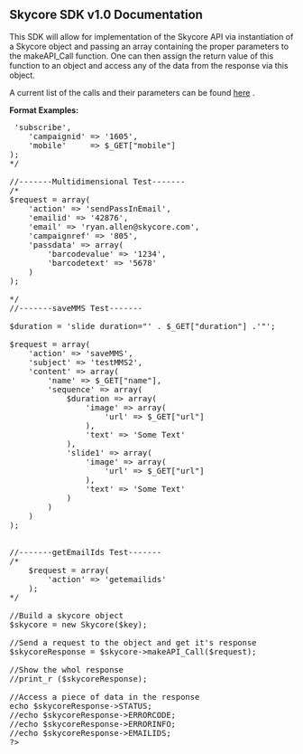 <h2>Skycore SDK v1.0 Documentation</h2>

This SDK will allow for implementation of the Skycore API via instantiation of a Skycore object and passing 
an array containing the proper parameters to the makeAPI_Call function. One can then assign the return value 
of this function to an object and access any of the data from the response via this object.

A current list of the calls and their parameters can be found <a href="https://github.com/SkycoreMobile/API/blob/master/1.3/CONTENTS/METHODS/API_METHODS.md">here</a> .

<strong>Format Examples:</strong>


<pre>
<?php
include ('skycore_sdk.php');
//-------Dev Key-------
$key = "YOUR_API_KEY_HERE";

//-------Simple Test-------

/*
$request = array(
	'action'	 => 'subscribe',
	'campaignid' => '1605',
	'mobile'     => $_GET["mobile"]
);
*/

//-------Multidimensional Test-------
/*
$request = array(
	'action' => 'sendPassInEmail',
	'emailid' => '42876',
	'email' => 'ryan.allen@skycore.com',
	'campaignref' => '805',
	'passdata' => array(
		'barcodevalue' => '1234',
		'barcodetext' => '5678'
	)
);

*/
//-------saveMMS Test-------

$duration = 'slide duration="' . $_GET["duration"] .'"';

$request = array(
	'action' => 'saveMMS',
	'subject' => 'testMMS2',
	'content' => array(
		'name' => $_GET["name"],
		'sequence' => array(
			$duration => array(
				'image' => array(
					'url' => $_GET["url"]
				),
				'text' => 'Some Text'
			),
			'slide1' => array(
				'image' => array(
					'url' => $_GET["url"]
				),
				'text' => 'Some Text'
			)
		)
	)
);


//-------getEmailIds Test-------
/*
	$request = array(
		'action' => 'getemailids'
	);
*/	

//Build a skycore object
$skycore = new Skycore($key);

//Send a request to the object and get it's response
$skycoreResponse = $skycore->makeAPI_Call($request);

//Show the whol response
//print_r ($skycoreResponse);

//Access a piece of data in the response
echo $skycoreResponse->STATUS;
//echo $skycoreResponse->ERRORCODE;
//echo $skycoreResponse->ERRORINFO;
//echo $skycoreResponse->EMAILIDS;
?>
</pre>
